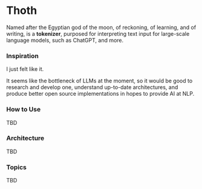 # Thoth

Named after the Egyptian god of the moon, of reckoning, of learning, and of writing, is a **tokenizer**, purposed for interpreting text input for large-scale language models, such as ChatGPT, and more.

### Inspiration

I just felt like it.

It seems like the bottleneck of LLMs at the moment, so it would be good to research and develop one, understand up-to-date architectures, and produce better open source implementations in hopes to provide AI at NLP.

### How to Use

TBD

### Architecture

TBD

### Topics

TBD

<!-- Template:
- **Languages**: Python, SQL
- **Libraries/Frameworks/Tools**: Pandas, Juypter Notebooks
- <ins>**Other**</ins>:
  - **Concepts**: ER Diagrams, Relational Schema Mapping, Normal Forms, Data Redundancy, Indexes, Database Performance, Multi-classification, Random-Forest Classification, Feature Engineering & Selection -->

